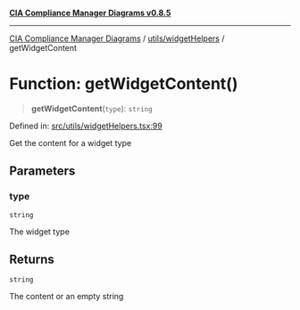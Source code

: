 [**CIA Compliance Manager Diagrams v0.8.5**](../../../README.md)

***

[CIA Compliance Manager Diagrams](../../../modules.md) / [utils/widgetHelpers](../README.md) / getWidgetContent

# Function: getWidgetContent()

> **getWidgetContent**(`type`): `string`

Defined in: [src/utils/widgetHelpers.tsx:99](https://github.com/Hack23/cia-compliance-manager/blob/eca22610f41e5f6b6c0cece88769b1ffbe9db4bd/src/utils/widgetHelpers.tsx#L99)

Get the content for a widget type

## Parameters

### type

`string`

The widget type

## Returns

`string`

The content or an empty string
